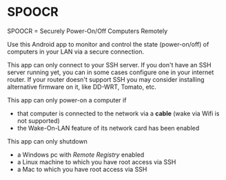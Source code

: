 SPOOCR
======

SPOOCR = Securely Power-On/Off Computers Remotely

Use this Android app to monitor and control the state (power-on/off) of computers in your LAN via a secure connection.


This app can only connect to your SSH server. If you don't have an SSH server running yet, you can in some cases configure one in your internet router. If your router doesn't support SSH you may consider installing alternative firmware on it, like DD-WRT, Tomato, etc.

This app can only power-on a computer if
* that computer is connected to the network via a **cable** (wake via Wifi is not supported)
* the Wake-On-LAN feature of its network card has been enabled

This app can only shutdown
* a Windows pc with *Remote Registry* enabled
* a Linux machine to which you have root access via SSH
* a Mac to which you have root access via SSH
